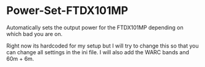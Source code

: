 # Power-Set-FTDX101MP
Automatically sets the output power for the FTDX101MP depending on which bad you are on.

Right now its hardcoded for my setup but I will try to change this so that you can change all settings in the ini file. I will also add the WARC bands and 60m + 6m.
